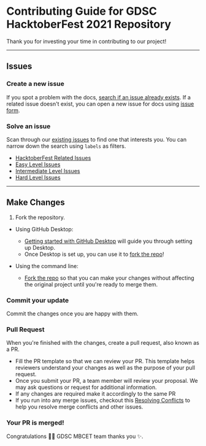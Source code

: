 # Contributing Guide for GDSC HacktoberFest 2021 Repository

Thank you for investing your time in contributing to our project!

---

## Issues

### Create a new issue

If you spot a problem with the docs, [search if an issue already exists](https://github.com/dscmbcet/hacktoberfest-2021/issues?q=is%3Aissue+is%3Aopen+label%3Adocs). If a related issue doesn't exist, you can open a new issue for docs using [issue form](https://github.com/dscmbcet/hacktoberfest-2021/issues/new/choose).

### Solve an issue

Scan through our [existing issues](https://github.com/dscmbcet/hacktoberfest-2021/issues) to find one that interests you. You can narrow down the search using `labels` as filters.

- [HacktoberFest Related Issues](https://github.com/dscmbcet/hacktoberfest-2021/issues?q=is%3Aissue+is%3Aopen+label%3Ahacktober-fest)
- [Easy Level Issues](https://github.com/dscmbcet/hacktoberfest-2021/issues?q=is%3Aissue+is%3Aopen+label%3Ahacktober-fest+label%3Aeasy)
- [Intermediate Level Issues](https://github.com/dscmbcet/hacktoberfest-2021/issues?q=is%3Aissue+is%3Aopen+label%3Ahacktober-fest+label%3Amedium)
- [Hard Level Issues](https://github.com/dscmbcet/hacktoberfest-2021/issues?q=is%3Aissue+is%3Aopen+label%3Ahacktober-fest+label%3Ahard)

---

## Make Changes

1. Fork the repository.

- Using GitHub Desktop:

  - [Getting started with GitHub Desktop](https://docs.github.com/en/desktop/installing-and-configuring-github-desktop/getting-started-with-github-desktop) will guide you through setting up Desktop.
  - Once Desktop is set up, you can use it to [fork the repo](https://docs.github.com/en/desktop/contributing-and-collaborating-using-github-desktop/cloning-and-forking-repositories-from-github-desktop)!

- Using the command line:

  - [Fork the repo](https://docs.github.com/en/github/getting-started-with-github/fork-a-repo#fork-an-example-repository) so that you can make your changes without affecting the original project until you're ready to merge them.

### Commit your update

Commit the changes once you are happy with them.

### Pull Request

When you're finished with the changes, create a pull request, also known as a PR.

- Fill the PR template so that we can review your PR. This template helps reviewers understand your changes as well as the purpose of your pull request.
- Once you submit your PR, a team member will review your proposal. We may ask questions or request for additional information.
- If any changes are required make it accordingly to the same PR
- If you run into any merge issues, checkout this [Resolving Conflicts](https://www.youtube.com/watch?v=JtIX3HJKwfo) to help you resolve merge conflicts and other issues.

### Your PR is merged!

Congratulations :tada::tada: GDSC MBCET team thanks you :sparkles:.
